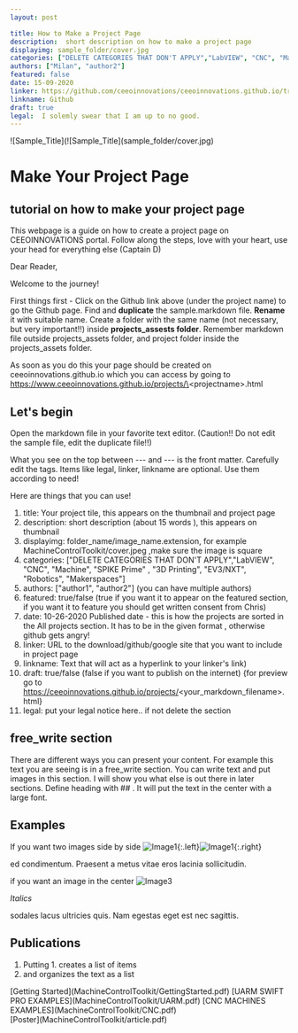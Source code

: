 ```yaml
---
layout: post

title: How to Make a Project Page
description:  short description on how to make a project page
displayimg: sample_folder/cover.jpg
categories: ["DELETE CATEGORIES THAT DON'T APPLY","LabVIEW", "CNC", "Machine"]
authors: ["Milan", "author2"]
featured: false
date: 15-09-2020
linker: https://github.com/ceeoinnovations/ceeoinnovations.github.io/tree/SeptemberTest/_projects
linkname: Github
draft: true
legal:  I solemly swear that I am up to no good.
---
```



<!--IMAGE_TEXT_OVERLAY creates a image with a text box over it--------------------->
<div class="image_text_overlay" markdown="1">
![Sample_Title](![Sample_Title](sample_folder/cover.jpg)


# Make Your Project Page
## tutorial on how to make your project page

This webpage is a guide on how to create a project page on  CEEOINNOVATIONS portal. Follow along the steps, love with your heart, use your head for everything else (Captain D)

</div>

<!--document creates a grid of documentss--------------------->
<div class="free_write" markdown="1">

Dear Reader,

Welcome to the journey!

First things first - Click on the Github link above (under the project name) to go the Github page. Find and <b>duplicate</b> the sample.markdown file. <b>Rename</b> it with suitable name. Create a folder with the same name (not necessary, but very important!!) inside <b>projects_assests folder</b>. Remember markdown file outside projects_assets folder, and project folder inside the projects_assets folder.

As soon as you do this your page should be created on ceeoinnovations.github.io which you can access by going to https://www.ceeoinnovations.github.io/projects/\<projectname\>.html


## Let's begin

Open the markdown file in your favorite text editor. (Caution!! Do not edit the sample file, edit the duplicate file!!)

What you see on the top between --- and ---  is the front matter. Carefully edit the tags. Items like legal, linker, linkname are optional. Use them according to need!

Here are things that you can use!

1. title: Your project tile, this appears on the thumbnail and project page
2. description:  short description (about 15 words ), this appears on thumbnail
3. displayimg: folder_name/image_name.extension, for example MachineControlToolkit/cover.jpeg ,make sure the image is square
4. categories: ["DELETE CATEGORIES THAT DON'T APPLY","LabVIEW", "CNC", "Machine", "SPIKE Prime" , "3D Printing", "EV3/NXT", "Robotics", "Makerspaces"]
5. authors: ["author1", "author2"] (you can have multiple authors)
6. featured: true/false (true if you want it to appear on the featured section, if you want it to feature you should get written consent from Chris)
7. date: 10-26-2020 Published date - this is how the projects are sorted in the All projects section. It has to be in the given format  , otherwise github gets angry!
8. linker: URL to the download/github/google site that you want to include in project page
9. linkname: Text that will act as a hyperlink to your linker's link)
10. draft: true/false (false if you want to publish on the internet) {for preview go to https://ceeoinnovations.github.io/projects/<your_markdown_filename>.html}
11. legal:  put your legal notice here.. if not delete the section

## free_write section

There are different ways you can present your content. For example this text you are seeing is in a free_write section. You can write text and put images in this section. I will show you what else is out there in later sections.
Define heading with \#\# . It will put the text in the center with a large font.

## Examples
If you want two images side by side
![Image1](sample_folder/Image1.jpg){:.left}![Image1](sample_folder/Image1.jpg){:.right}

ed condimentum. Praesent a metus vitae eros lacinia sollicitudin.

if you want an image in the center
![Image3](sample_folder/Image3.png)


*Italics*

sodales lacus ultricies quis. Nam egestas eget est nec sagittis.



## Publications

1. Putting 1. creates a list of items
2. and organizes the text as a list
</div>


<div class="document" markdown="1">
[Getting Started](MachineControlToolkit/GettingStarted.pdf)
[UARM SWIFT PRO EXAMPLES](MachineControlToolkit/UARM.pdf)
[CNC MACHINES EXAMPLES](MachineControlToolkit/CNC.pdf)
</div>

<div class="document" markdown="1">
[Poster](MachineControlToolkit/article.pdf)
</div>
